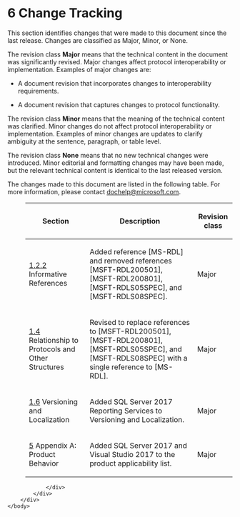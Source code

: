 <html dir="LTR" xmlns:mshelp="http://msdn.microsoft.com/mshelp" xmlns:ddue="http://ddue.schemas.microsoft.com/authoring/2003/5" xmlns:xlink="http://www.w3.org/1999/xlink" xmlns:tool="http://www.microsoft.com/tooltip">
    <head>
        <meta http-equiv="Content-Type" content="text/html; CHARSET=utf-8"></meta>
        <meta name="save" content="history"></meta>
        <title>6 Change Tracking</title>
        <xml>
            <mshelp:toctitle title="6 Change Tracking"></mshelp:toctitle>
            <mshelp:rltitle title="[MS-RGDI]: Change Tracking"></mshelp:rltitle>
            <mshelp:keyword index="A" term="906aa244-271b-40a8-a7b6-2baa7b0fe45c"></mshelp:keyword>
            <mshelp:attr name="DCSext.ContentType" value="open specification"></mshelp:attr>
            <mshelp:attr name="AssetID" value="906aa244-271b-40a8-a7b6-2baa7b0fe45c"></mshelp:attr>
            <mshelp:attr name="TopicType" value="kbRef"></mshelp:attr>
            <mshelp:attr name="DCSext.Title" value="[MS-RGDI]: Change Tracking" />
        </xml>
    </head>
    <body>
        <div id="header">
            <h1 class="heading">6 Change Tracking</h1>
        </div>
        <div id="mainSection">
            <div id="mainBody">
                <div id="allHistory" class="saveHistory"></div>
                <div id="sectionSection0" class="section" name="collapseableSection">
                    

<p>This section identifies changes that were made to this document
since the last release. Changes are classified as Major, Minor, or None. </p>

<p>The revision class <b>Major</b> means that the technical
content in the document was significantly revised. Major changes affect
protocol interoperability or implementation. Examples of major changes are:</p>

<ul><li><p><span><span> 
</span></span>A document revision that incorporates changes to interoperability
requirements.</p>

</li><li><p><span><span> 
</span></span>A document revision that captures changes to protocol
functionality.</p>

</li></ul><p>The revision class <b>Minor</b> means that the meaning of
the technical content was clarified. Minor changes do not affect protocol
interoperability or implementation. Examples of minor changes are updates to
clarify ambiguity at the sentence, paragraph, or table level.</p>

<p>The revision class <b>None</b> means that no new technical
changes were introduced. Minor editorial and formatting changes may have been
made, but the relevant technical content is identical to the last released
version.</p>

<p>The changes made to this document are listed in the
following table. For more information, please contact <a href="mailto:dochelp@microsoft.com">dochelp@microsoft.com</a>.</p>

<dl>
<dd>
<table>
 <thead>
  <tr>
   <th>
   <p>Section</p>
   </th>
   <th>
   <p>Description</p>
   </th>
   <th>
   <p>Revision class</p>
   </th>
  </tr>
 </thead>
 <tr>
  <td>
  <p><a href="efd5e22e-281d-420a-b536-2b61b4d2003b.htm">1.2.2</a>
  Informative References</p>
  </td>
  <td>
  <p>Added reference [MS-RDL] and removed references
  [MSFT-RDL200501], [MSFT-RDL200801], [MSFT-RDLS05SPEC], and [MSFT-RDLS08SPEC].</p>
  </td>
  <td>
  <p>Major</p>
  </td>
 </tr>
 <tr>
  <td>
  <p><a href="d99ff88b-10fb-407d-afb7-e136697a1de9.htm">1.4</a>
  Relationship to Protocols and Other Structures</p>
  </td>
  <td>
  <p>Revised to replace references to [MSFT-RDL200501],
  [MSFT-RDL200801], [MSFT-RDLS05SPEC], and [MSFT-RDLS08SPEC] with a single
  reference to [MS-RDL].</p>
  </td>
  <td>
  <p>Major</p>
  </td>
 </tr>
 <tr>
  <td>
  <p><a href="269e7d81-ad70-4013-8921-7324d4b27caf.htm">1.6</a>
  Versioning and Localization</p>
  </td>
  <td>
  <p>Added SQL Server 2017 Reporting Services to Versioning
  and Localization.</p>
  </td>
  <td>
  <p>Major</p>
  </td>
 </tr>
 <tr>
  <td>
  <p><a href="5f16d945-e8a0-4cc3-9547-1c8f3e568219.htm">5</a>
  Appendix A: Product Behavior</p>
  </td>
  <td>
  <p>Added SQL Server 2017 and Visual Studio 2017 to the
  product applicability list.</p>
  </td>
  <td>
  <p>Major</p>
  </td>
 </tr>
</table>
</dd></dl>


                </div>
            </div>
        </div>
    </body>
</html>